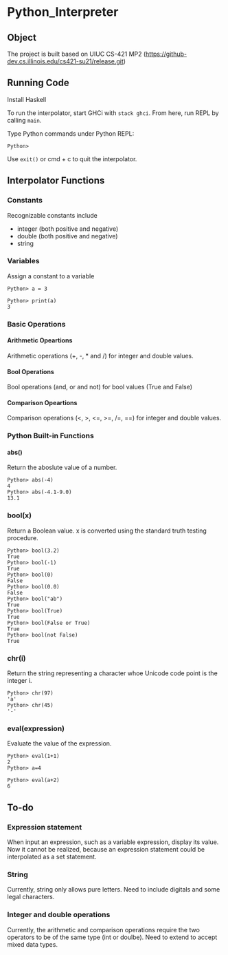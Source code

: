 # Python_Interpreter

## Object


The project is built based on UIUC CS-421 MP2 (https://github-dev.cs.illinois.edu/cs421-su21/release.git)


## Running Code
Install Haskell 

To run the interpolator, start GHCi with `stack ghci`. From here, run REPL by calling `main`.

Type Python commands under Python REPL:

`Python>`

Use `exit()` or cmd + c to quit the interpolator.

## Interpolator Functions

### Constants
Recognizable constants include
* integer (both positive and negative)
* double (both positive and negative)
* string

### Variables
Assign a constant to a variable

```
Python> a = 3

Python> print(a)
3
```

### Basic Operations
#### Arithmetic Opeartions
Arithmetic operations (+, -, * and /) for integer and double values.

#### Bool Operations
Bool operations (and, or and not) for bool values (True and False)

#### Comparison Opeartions
Comparison operations (<, >, <=, >=, /=, ==) for integer and double values.

### Python Built-in Functions
#### abs()
Return the aboslute value of a number.

```
Python> abs(-4)
4
Python> abs(-4.1-9.0)
13.1
```

### bool(x)
Return a Boolean value. x is converted using the standard truth testing procedure. 

```
Python> bool(3.2)
True
Python> bool(-1)
True
Python> bool(0)
False
Python> bool(0.0)
False
Python> bool("ab")
True
Python> bool(True)
True
Python> bool(False or True)
True
Python> bool(not False)
True
```
### chr(i)
Return the string representing a character whoe Unicode code point is the integer i. 

```
Python> chr(97)
'a'
Python> chr(45)
'-'
```
### eval(expression)
Evaluate the value of the expression.

```
Python> eval(1+1)
2
Python> a=4

Python> eval(a+2)
6
```

## To-do
### Expression statement
When input an expression, such as a variable expression, display its value.
Now it cannot be realized, because an expression statement could be interpolated as a set statement.

### String
Currently, string only allows pure letters. Need to include digitals and some legal characters.

### Integer and double operations
Currently, the arithmetic and comparison operations require the two operators to be of the same type (int or doulbe). Need to extend to accept mixed data types.